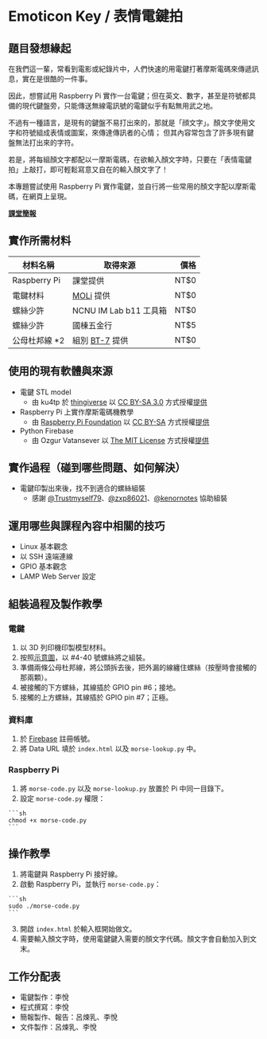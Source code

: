 # Emoticon Key / 表情電鍵拍

## 題目發想緣起

在我們這一輩，常看到電影或紀錄片中，人們快速的用電鍵打著摩斯電碼來傳遞訊息，實在是很酷的一件事。

因此，想嘗試用 Raspberry Pi 實作一台電鍵；但在英文、數字，甚至是符號都具備的現代鍵盤旁，只能傳送無線電訊號的電鍵似乎有點無用武之地。

不過有一種語言，是現有的鍵盤不易打出來的，那就是「顔文字」。顏文字使用文字和符號組成表情或圖案，來傳達傳訊者的心情；
但其內容常包含了許多現有鍵盤無法打出來的字符。

若是，將每組顏文字都配以一摩斯電碼，在欲輸入顏文字時，只要在「表情電鍵拍」上敲打，即可輕鬆寫意又自在的輸入顏文字了！

本專題嘗試使用 Raspberry Pi 實作電鍵，並自行將一些常用的顏文字配以摩斯電碼，在網頁上呈現。

**[課堂簡報](http://www.slideshare.net/YuerLee/ss-49882651)**

## 實作所需材料

| 材料名稱 | 取得來源 | 價格 |
| --- | --- | ---: |
| Raspberry Pi | 課堂提供 | NT$0 |
| 電鍵材料 | [MOLi](https://www.facebook.com/MOLi.rocks) 提供 | NT$0 |
| 螺絲少許 | NCNU IM Lab b11 工具箱 | NT$0 |
| 螺絲少許 | 國棟五金行 | NT$5 |
| 公母杜邦線 *2 | 組別 [BT-7](https://github.com/NCNU-OpenSource/BT-7) 提供 | NT$0 |

## 使用的現有軟體與來源

  - 電鍵 STL model
    - 由 ku4tp 於 [thingiverse](http://www.thingiverse.com) 以 [CC BY-SA 3.0](http://creativecommons.org/licenses/by-sa/3.0/) 方式授權[提供](http://www.thingiverse.com/thing:790879)
  - Raspberry Pi 上實作摩斯電碼機教學
    - 由 [Raspberry Pi Foundation](https://www.raspberrypi.org/) 以 [CC BY-SA](https://www.raspberrypi.org/creative-commons/) 方式授權[提供](https://www.raspberrypi.org/learning/morse-code/worksheet/)
  - Python Firebase
    - 由 Ozgur Vatansever 以 [The MIT License](https://github.com/ozgur/python-firebase/blob/master/LICENSE) 方式授權[提供](https://github.com/ozgur/python-firebase)

## 實作過程（碰到哪些問題、如何解決）

  - 電鍵印製出來後，找不到適合的螺絲組裝
    - 感謝 [@Trustmyself79](https://github.com/Trustmyself79)、[@zxp86021](https://github.com/zxp86021)、[@kenornotes](https://github.com/kenornotes) 協助組裝

## 運用哪些與課程內容中相關的技巧

  - Linux 基本觀念
  - 以 SSH 遠端連線
  - GPIO 基本觀念
  - LAMP Web Server 設定

## 組裝過程及製作教學

### 電鍵

  1. 以 3D 列印機印製模型材料。
  2. 按照[示意圖](http://www.thingiverse.com/thing:790879)，以 #4-40 號螺絲將之組裝。
  3. 準備兩條公母杜邦線，將公頭拆去後，把外漏的線纏住螺絲（按壓時會接觸的那兩顆）。
  4. 被接觸的下方螺絲，其線插於 GPIO pin \#6；接地。
  5. 接觸的上方螺絲，其線插於 GPIO pin \#7；正極。

### 資料庫

  1. 於 [Firebase](https://www.firebase.com) 註冊帳號。
  2. 將 Data URL 填於 `index.html` 以及 `morse-lookup.py` 中。

### Raspberry Pi

  1. 將 `morse-code.py` 以及 `morse-lookup.py` 放置於 Pi 中同一目錄下。
  2. 設定 `morse-code.py` 權限：

    ```sh
    chmod +x morse-code.py
    ```

## 操作教學

  1. 將電鍵與 Raspberry Pi 接好線。
  2. 啟動 Raspberry Pi，並執行 `morse-code.py`：

    ```sh
    sudo ./morse-code.py
    ```

  3. 開啟 `index.html` 於輸入框開始做文。
  4. 需要輸入顏文字時，使用電鍵鍵入需要的顏文字代碼。顏文字會自動加入到文末。

## 工作分配表

  - 電鍵製作：李悅
  - 程式撰寫：李悅
  - 簡報製作、報告：呂煉乳、李悅
  - 文件製作：呂煉乳、李悅
